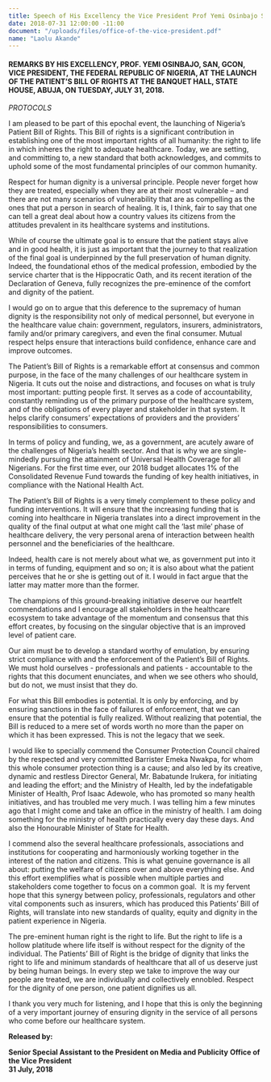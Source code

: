 ```yaml
---
title: Speech of His Excellency the Vice President Prof Yemi Osinbajo SAN, GCON at the Launch of PBoR
date: 2018-07-31 12:00:00 -11:00
document: "/uploads/files/office-of-the-vice-president.pdf"
name: "Laolu Akande"
---
```


#### REMARKS BY HIS EXCELLENCY, PROF. YEMI OSINBAJO, SAN, GCON, VICE PRESIDENT, THE FEDERAL REPUBLIC OF NIGERIA, AT THE LAUNCH OF THE PATIENT’S BILL OF RIGHTS AT THE BANQUET HALL, STATE HOUSE, ABUJA, ON TUESDAY, JULY 31, 2018.

 *PROTOCOLS*
 
 I am pleased to be part of this epochal event, the launching of Nigeria’s Patient Bill of Rights. This Bill of rights is a significant contribution in establishing one of the most important rights of all humanity: the right to life in which inheres the right to adequate healthcare. Today, we are setting, and committing to, a new standard that both acknowledges, and commits to uphold some of the most fundamental principles of our common humanity.
 
 Respect for human dignity is a universal principle. People never forget how they are treated, especially when they are at their most vulnerable – and there are not many scenarios of vulnerability that are as compelling as the ones that put a person in search of healing. It is, I think, fair to say that one can tell a great deal about how a country values its citizens from the attitudes prevalent in its healthcare systems and institutions.
 
 While of course the ultimate goal is to ensure that the patient stays alive and in good health, it is just as important that the journey to that realization of the final goal is underpinned by the full preservation of human dignity. Indeed, the foundational ethos of the medical profession, embodied by the service charter that is the Hippocratic Oath, and its recent iteration of the Declaration of Geneva, fully recognizes the pre-eminence of the comfort and dignity of the patient.
 
 I would go on to argue that this deference to the supremacy of human dignity is the responsibility not only of medical personnel, but everyone in the healthcare value chain: government, regulators, insurers, administrators, family and/or primary caregivers, and even the final consumer. Mutual respect helps ensure that interactions build confidence, enhance care and improve outcomes.
 
 The Patient’s Bill of Rights is a remarkable effort at consensus and common purpose, in the face of the many challenges of our healthcare system in Nigeria. It cuts out the noise and distractions, and focuses on what is truly most important: putting people first. It serves as a code of accountability, constantly reminding us of the primary purpose of the healthcare system, and of the obligations of every player and stakeholder in that system. It helps clarify consumers’ expectations of providers and the providers’ responsibilities to consumers.
 
 In terms of policy and funding, we, as a government, are acutely aware of the challenges of Nigeria’s health sector. And that is why we are single-mindedly pursuing the attainment of Universal Health Coverage for all Nigerians. For the first time ever, our 2018 budget allocates 1% of the Consolidated Revenue Fund towards the funding of key health initiatives, in compliance with the National Health Act.
 
 The Patient’s Bill of Rights is a very timely complement to these policy and funding interventions. It will ensure that the increasing funding that is coming into healthcare in Nigeria translates into a direct improvement in the quality of the final output at what one might call the ‘last mile’ phase of healthcare delivery, the very personal arena of interaction between health personnel and the beneficiaries of the healthcare.
 
 Indeed, health care is not merely about what we, as government put into it in terms of funding, equipment and so on; it is also about what the patient perceives that he or she is getting out of it. I would in fact argue that the latter may matter more than the former.
 
 The champions of this ground-breaking initiative deserve our heartfelt commendations and I encourage all stakeholders in the healthcare ecosystem to take advantage of the momentum and consensus that this effort creates, by focusing on the singular objective that is an improved level of patient care.
 
 Our aim must be to develop a standard worthy of emulation, by ensuring strict compliance with and the enforcement of the Patient’s Bill of Rights. We must hold ourselves - professionals and patients - accountable to the rights that this document enunciates, and when we see others who should, but do not, we must insist that they do.
 
 For what this Bill embodies is potential. It is only by enforcing, and by ensuring sanctions in the face of failures of enforcement, that we can ensure that the potential is fully realized. Without realizing that potential, the Bill is reduced to a mere set of words worth no more than the paper on which it has been expressed. This is not the legacy that we seek.
 
 I would like to specially commend the Consumer Protection Council chaired by the respected and very committed Barrister Emeka Nwakpa, for whom this whole consumer protection thing is a cause; and also led by its creative, dynamic and restless Director General, Mr. Babatunde Irukera, for initiating and leading the effort; and the Ministry of Health, led by the indefatigable Minister of Health, Prof Isaac Adewole, who has promoted so many health initiatives, and has troubled me very much. I was telling him a few minutes ago that I might come and take an office in the ministry of health. I am doing something for the ministry of health practically every day these days. And also the Honourable Minister of State for Health.
 
 I commend also the several healthcare professionals, associations and institutions for cooperating and harmoniously working together in the interest of the nation and citizens. This is what genuine governance is all about: putting the welfare of citizens over and above everything else. And this effort exemplifies what is possible when multiple parties and stakeholders come together to focus on a common goal.  It is my fervent hope that this synergy between policy, professionals, regulators and other vital components such as insurers, which has produced this Patients’ Bill of Rights, will translate into new standards of quality, equity and dignity in the patient experience in Nigeria.
 
 The pre-eminent human right is the right to life. But the right to life is a hollow platitude where life itself is without respect for the dignity of the individual. The Patients’ Bill of Right is the bridge of dignity that links the right to life and minimum standards of healthcare that all of us deserve just by being human beings. In every step we take to improve the way our people are treated, we are individually and collectively ennobled. Respect for the dignity of one person, one patient dignifies us all.
 
 I thank you very much for listening, and I hope that this is only the beginning of a very important journey of ensuring dignity in the service of all persons who come before our healthcare system.
 
 **Released by:**

 **Senior Special Assistant to the President on Media and Publicity**
 **Office of the Vice President**   
 **31 July, 2018**



